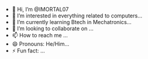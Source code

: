 - 👋 Hi, I’m @IMORTAL07
- 👀 I’m interested in everything related to computers...
- 🌱 I’m currently learning Btech in Mechatronics...
- 💞️ I’m looking to collaborate on ...
- 📫 How to reach me ...
- 😄 Pronouns: He/Him...
- ⚡ Fun fact: ...

<!---
IMORTAL07/IMORTAL07 is a ✨ special ✨ repository because its `README.md` (this file) appears on your GitHub profile.
You can click the Preview link to take a look at your changes.
--->
